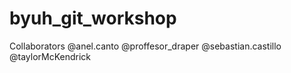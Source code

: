 # byuh_git_workshop

Collaborators
@anel.canto @proffesor_draper @sebastian.castillo @taylorMcKendrick
